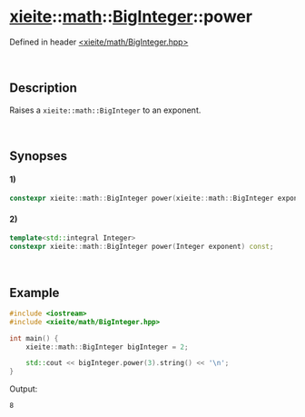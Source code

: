 # [xieite](../../xieite.md)\:\:[math](../../math.md)\:\:[BigInteger](../BigInteger.md)\:\:power
Defined in header [<xieite/math/BigInteger.hpp>](../../../include/xieite/math/BigInteger.hpp)

&nbsp;

## Description
Raises a `xieite::math::BigInteger` to an exponent.

&nbsp;

## Synopses
#### 1)
```cpp
constexpr xieite::math::BigInteger power(xieite::math::BigInteger exponent) const;
```
#### 2)
```cpp
template<std::integral Integer>
constexpr xieite::math::BigInteger power(Integer exponent) const;
```

&nbsp;

## Example
```cpp
#include <iostream>
#include <xieite/math/BigInteger.hpp>

int main() {
    xieite::math::BigInteger bigInteger = 2;

    std::cout << bigInteger.power(3).string() << '\n';
}
```
Output:
```
8
```
